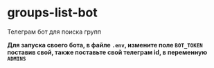 # groups-list-bot
Телеграм бот для поиска групп

**Для запуска своего бота, в файле `.env`, измените поле `ВОТ_TOKEN` поставив свой, также поставьте свой телеграм id, в переменную `ADMINS`**
